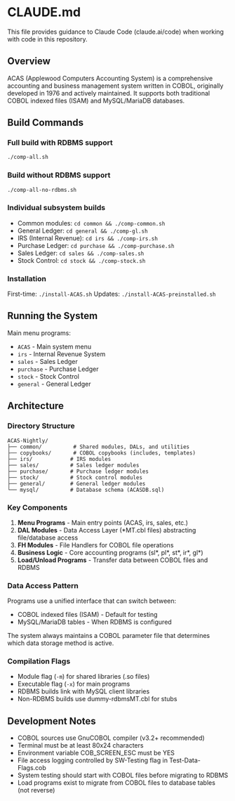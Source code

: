 # CLAUDE.md

This file provides guidance to Claude Code (claude.ai/code) when working with code in this repository.

## Overview

ACAS (Applewood Computers Accounting System) is a comprehensive accounting and business management system written in COBOL, originally developed in 1976 and actively maintained. It supports both traditional COBOL indexed files (ISAM) and MySQL/MariaDB databases.

## Build Commands

### Full build with RDBMS support
```bash
./comp-all.sh
```

### Build without RDBMS support
```bash
./comp-all-no-rdbms.sh
```

### Individual subsystem builds
- Common modules: `cd common && ./comp-common.sh`
- General Ledger: `cd general && ./comp-gl.sh`
- IRS (Internal Revenue): `cd irs && ./comp-irs.sh`
- Purchase Ledger: `cd purchase && ./comp-purchase.sh`
- Sales Ledger: `cd sales && ./comp-sales.sh`
- Stock Control: `cd stock && ./comp-stock.sh`

### Installation
First-time: `./install-ACAS.sh`
Updates: `./install-ACAS-preinstalled.sh`

## Running the System

Main menu programs:
- `ACAS` - Main system menu
- `irs` - Internal Revenue System
- `sales` - Sales Ledger
- `purchase` - Purchase Ledger
- `stock` - Stock Control
- `general` - General Ledger

## Architecture

### Directory Structure
```
ACAS-Nightly/
├── common/          # Shared modules, DALs, and utilities
├── copybooks/       # COBOL copybooks (includes, templates)
├── irs/            # IRS modules
├── sales/          # Sales ledger modules
├── purchase/       # Purchase ledger modules
├── stock/          # Stock control modules
├── general/        # General ledger modules
└── mysql/          # Database schema (ACASDB.sql)
```

### Key Components

1. **Menu Programs** - Main entry points (ACAS, irs, sales, etc.)
2. **DAL Modules** - Data Access Layer (*MT.cbl files) abstracting file/database access
3. **FH Modules** - File Handlers for COBOL file operations
4. **Business Logic** - Core accounting programs (sl*, pl*, st*, ir*, gl*)
5. **Load/Unload Programs** - Transfer data between COBOL files and RDBMS

### Data Access Pattern
Programs use a unified interface that can switch between:
- COBOL indexed files (ISAM) - Default for testing
- MySQL/MariaDB tables - When RDBMS is configured

The system always maintains a COBOL parameter file that determines which data storage method is active.

### Compilation Flags
- Module flag (`-m`) for shared libraries (.so files)
- Executable flag (`-x`) for main programs
- RDBMS builds link with MySQL client libraries
- Non-RDBMS builds use dummy-rdbmsMT.cbl for stubs

## Development Notes

- COBOL sources use GnuCOBOL compiler (v3.2+ recommended)
- Terminal must be at least 80x24 characters
- Environment variable COB_SCREEN_ESC must be YES
- File access logging controlled by SW-Testing flag in Test-Data-Flags.cob
- System testing should start with COBOL files before migrating to RDBMS
- Load programs exist to migrate from COBOL files to database tables (not reverse)